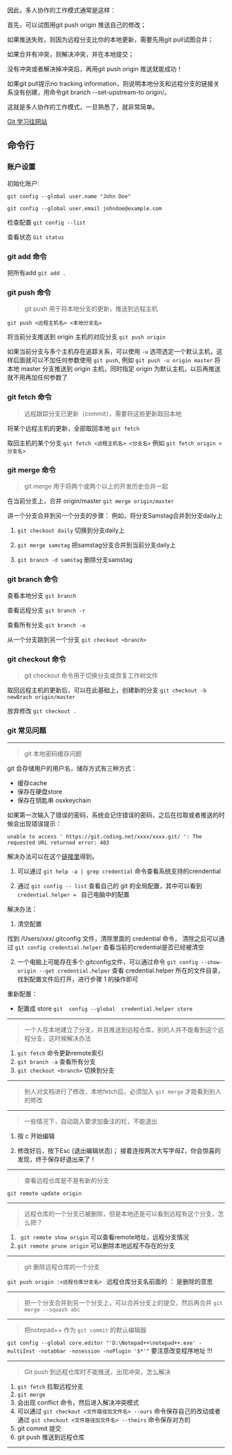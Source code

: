 因此，多人协作的工作模式通常是这样：

首先，可以试图用git push origin <branch-name>推送自己的修改；

如果推送失败，则因为远程分支比你的本地更新，需要先用git pull试图合并；

如果合并有冲突，则解决冲突，并在本地提交；

没有冲突或者解决掉冲突后，再用git push origin <branch-name>推送就能成功！

如果git pull提示no tracking information，则说明本地分支和远程分支的链接关系没有创建，用命令git branch --set-upstream-to <branch-name> origin/<branch-name>。

这就是多人协作的工作模式，一旦熟悉了，就非常简单。

[Git 学习往网站](https://www.yiibai.com/git/git_basic_concepts.html)

## 命令行

### 账户设置

初始化账户:

`git config --global user.name "John Doe"`

`git config --global user.email johndoe@example.com`

检查配置 `git config --list`

查看状态 `Git status`

### git add 命令

把所有add `git add .`

### git push 命令

> git push 用于将本地分支的更新，推送到远程主机

`git push <远程主机名> <本地分支名>`


将当前分支推送到 origin 主机的对应分支 `git push origin`

如果当前分支与多个主机存在追踪关系，可以使用 `-u` 选项选定一个默认主机，这样后面就可以不加任何参数使用 `git push`, 例如 `git push -u origin master` 将本地 master 分支推送到 origin 主机，同时指定 origin 为默认主机，以后再推送就不用再加任何参数了

### git fetch 命令
> 远程跟踪分支已更新（commit），需要将这些更新取回本地

将某个远程主机的更新，全部取回本地 `git fetch`

取回主机的某个分支 `git fetch <远程主机名> <分支名>` 例如 `git fetch origin <分支名>`

### git merge 命令

> git merge 用于将两个或两个以上的开发历史合并一起

在当前分支上，合并 origin/master `git merge origin/master`

讲一个分支合并到另一个分支的步骤：
例如，将分支Samstag合并到分支daily上

1. `git checkout daily` 切换到分支daily上

2. `git merge samstag` 把samstag分支合并到当前分支daily上

3. `git branch -d samstag` 删除分支samstag

### git branch 命令

查看本地分支 `git branch`

查看远程分支 `git branch -r`

查看所有分支 `git branch -a`

从一个分支跳到另一个分支 `git checkout <branch>`

### git checkout 命令

> git checkout 命令用于切换分支或恢复工作树文件

取回远程主机的更新后，可以在此基础上，创建新的分支 `git checkout -b newBrach origin/master`

放弃修改 `git checkout .`

### git 常见问题
---
> git 本地密码缓存问题

git 会存储用户的用户名，储存方式有三种方式：

* 缓存cache
* 保存在硬盘store
* 保存在钥匙串 osxkeychain

如果第一次输入了错误的密码，系统会记住错误的密码，之后在拉取或者推送的时候会出现错误提示：

~~~
unable to access ' https://git.coding.net/xxxx/xxxx.git/ ': The requested URL returned error: 403
~~~

解决办法可以在这个[链接里](https://www.jianshu.com/p/77b0340a02f3)得到。

1. 可以通过 `git help -a | grep credential` 命令查看系统支持的crendential

2.  通过 `git config -- list` 查看自己的 git 的全局配置，其中可以看到 `credential.helper = ` 自己电脑中的配置

解决办法：

1. 清空配置

找到 /Users/xxx/.gitconfig 文件，清除里面的 credential 命令， 清除之后可以通过 `git config credential.helper` 查看当前的credential是否已经被清空

2. 一个电脑上可能存在多个.gitconfig文件，可以通过命令 `git config --show-origin --get credential.helper` 查看 credential.helper 所在的文件目录，找到配置文件后打开，进行步骤 1  的操作即可

重新配置：

* 配置成 store `git  config --global  credential.helper store`




---
> 一个人在本地建立了分支，并且推送到远程仓库，别的人并不能看到这个远程分支，这时候解决办法

1. `git fetch` 命令更新remote索引
2. `git branch -a` 查看所有分支
3. `git checkout <branch>` 切换到分支

---
> 别人对文档进行了修改，本地fetch后，必须加入 `git merge` 才能看到别人的修改

---
> 一些情况下，自动跳入要求加备注的栏，不能退出

1. 按 c 开始编辑

2. 修改好后，按下Esc (退出编辑状态)； 接着连按两次大写字母Z，你会惊喜的发现，终于保存好退出来了！

---
> 查看远程仓库是不是有新的分支

`git remote update origin`

---
> 远程仓库的一个分支已被删除，但是本地还是可以看到远程有这个分支，怎么把？

1. ` git remote show origin` 可以查看remote地址，远程分支情况
2. `git remote prune origin` 可以删除本地远程不存在的分支

---
> git 删除远程仓库的一个分支

`git push origin :<远程仓库分支名> `  远程仓库分支名前面的 ： 是删除的意思

---
> 把一个分支合并到另一个分支上，可以合并分支上的提交，然后再合并 `git merge --squash abc`


---
> 把notepad++ 作为 `git commit` 的默认编辑器

`git config --global core.editor "'D:\Notepad++\notepad++.exe' -multiInst -notabbar -nosession -noPlugin '$*'"` 要注意改变程序地址 !!!

---
> Git push 到远程仓库时不能推送，出现冲突，怎么解决

1. `git fetch` 拉取远程分支
2. `git merge`
3. 会出现 conflict 命令，然后进入解决冲突模式
4. 可以通过 `git checkout <文件路径加文件名> --ours` 命令保存自己的改动或者通过 `git checkout <文件路径加文件名> --theirs` 命令保存对方的
5. git commit 提交
6. git push 推送到远程仓库

---
